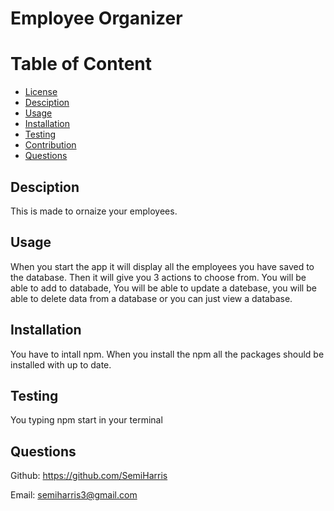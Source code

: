 # Employee Organizer

Table of Content
===================
* [License](#license)
* [Desciption](#desciption)
* [Usage](#usage)
* [Installation](#installation)
* [Testing](#testing)
* [Contribution](#contribution)
* [Questions](#questions)

## Desciption
This is made to ornaize your employees.

## Usage
When you start the app it will display all the employees you have saved to the database. Then it will give you 3 actions to choose from. You will be able to add to databade, You will be able to update a datebase, you will be able to delete data from a database or you can just view a database.

## Installation
You have to intall npm. When you install the npm all the packages should be installed with up to date.

## Testing
You typing npm start in your terminal


## Questions
Github: https://github.com/SemiHarris

Email: semiharris3@gmail.com



